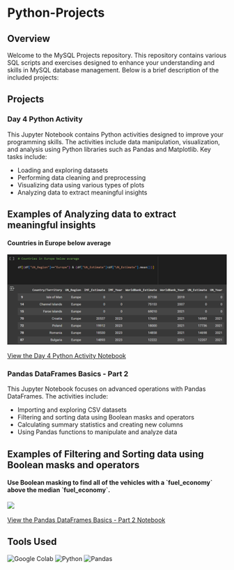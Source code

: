 # Python-Projects


  </div>
    <div class="container">
        <div class="content">
            <h2>Overview</h2>
            <p>Welcome to the MySQL Projects repository. This repository contains various SQL scripts and exercises designed to enhance your understanding and skills in MySQL database management. Below is a brief description of the included projects:</p>
            
<h2>Projects</h2>
            <h3>Day 4 Python Activity</h3>
            <p>This Jupyter Notebook contains Python activities designed to improve your programming skills. The activities include data manipulation, visualization, and analysis using Python libraries such as Pandas and Matplotlib. Key tasks include:</p>
            <ul>
                <li>Loading and exploring datasets</li>
                <li>Performing data cleaning and preprocessing</li>
                <li>Visualizing data using various types of plots</li>
                <li>Analyzing data to extract meaningful insights</li>
            </ul>

<section>
      <h2><i class="fa-solid fa-image icon"></i>Examples of Analyzing data to extract meaningful insights</h2>

<div class="screenshot">
        <h4><i class="fa-solid fa-table icon"></i> Countries in Europe below average</h4>
        <img src="Python Screenshots/Countries in Europe below average.png"/>
   <p><a href="https://colab.research.google.com/drive/16ovGvJav23Fn3Y8BDTzPfwJ_tKbO_pGZ#scrollTo=48b3f09e-8c51-43d5-ac74-4c33042a2300">View the Day 4 Python Activity Notebook</a></p>
      </div>

            
<h3>Pandas DataFrames Basics - Part 2</h3>
            <p>This Jupyter Notebook focuses on advanced operations with Pandas DataFrames. The activities include:</p>
            <ul>
                <li>Importing and exploring CSV datasets</li>
                <li>Filtering and sorting data using Boolean masks and operators</li>
                <li>Calculating summary statistics and creating new columns</li>
                <li>Using Pandas functions to manipulate and analyze data</li>
            </ul>

<section>
      <h2><i class="fa-solid fa-image icon"></i>Examples of Filtering and Sorting data using Boolean masks and operators</h2>

<div class="screenshot">
        <h4><i class="fa-solid fa-table icon"></i> Use Boolean masking to find all of the vehicles with a `fuel_economy` above the median `fuel_economy`.</h4>
        <img src="Python Screenshots/Use Boolean masking to find all of the vehicles with a `fuel_economy` above the median `fuel_economy`..png"/>
  <p><a href="https://colab.research.google.com/drive/1OIlNFt7vYRuikgRUw8HemN543jdeM8lM?usp=sharing">View the Pandas DataFrames Basics - Part 2 Notebook</a></p>
      </div>
      
            
<h2>Tools Used</h2>
            <div class="icons">
                <img src="https://i.ibb.co/2P3SLwK/colab.png" alt="Google Colab">
                <img src="https://img.icons8.com/color/48/000000/python.png" alt="Python">
                <img src="https://img.icons8.com/color/48/000000/pandas.png" alt="Pandas">
            </div>
            
